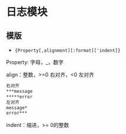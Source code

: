 # 日志模块

## 模版

- `{Property[,alignment][:format]['indent]}`

Property: 字母，_，数字

align：整数，>=0 右对齐，<0 左对齐
```txt
右对齐
***message
*****error
左对齐
message*
error***
```

indent：缩进，>= 0的整数
